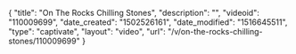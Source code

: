 {
    "title": "On The Rocks Chilling Stones",
    "description": "",
    "videoid": "110009699",
    "date_created": "1502526161",
    "date_modified": "1516645511",
    "type": "captivate",
    "layout": "video",
    "url": "\/v\/on-the-rocks-chilling-stones\/110009699"
}